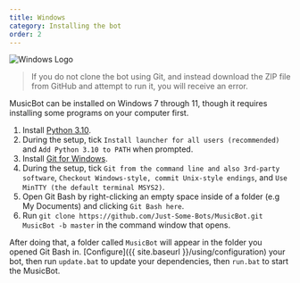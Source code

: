```yaml
---
title: Windows
category: Installing the bot
order: 2
---
```

<img class="os-icon" src="{{ site.baseurl }}/images/windows.png" alt="Windows Logo"/>

> If you do not clone the bot using Git, and instead download the ZIP file from GitHub and attempt to run it, you will receive an error.

MusicBot can be installed on Windows 7 through 11, though it requires installing some programs on your computer first.

1. Install [Python 3.10](https://www.python.org/ftp/python/3.10.13/python-3.10.13-amd64.exe).
2. During the setup, tick `Install launcher for all users (recommended)` and `Add Python 3.10 to PATH` when prompted.
3. Install [Git for Windows](http://gitforwindows.org/).
4. During the setup, tick `Git from the command line and also 3rd-party software`, `Checkout Windows-style, commit Unix-style endings`, and `Use MinTTY (the default terminal MSYS2)`.
5. Open Git Bash by right-clicking an empty space inside of a folder (e.g My Documents) and clicking `Git Bash here`.
6. Run `git clone https://github.com/Just-Some-Bots/MusicBot.git MusicBot -b master` in the command window that opens.

After doing that, a folder called `MusicBot` will appear in the folder you opened Git Bash in. [Configure]({{ site.baseurl }}/using/configuration) your bot, then run `update.bat` to update your dependencies, then `run.bat` to start the MusicBot.
